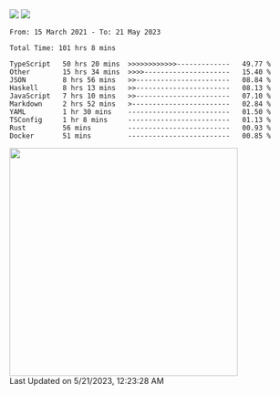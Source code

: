 <div>
  <img src="https://github-readme-stats.vercel.app/api?username=naporin0624&count_private=true&show_icons=true" />
  <img src="https://github-readme-stats.vercel.app/api/top-langs/?username=naporin0624&layout=compact&hide=css" />
  <!--START_SECTION:waka-->

```text
From: 15 March 2021 - To: 21 May 2023

Total Time: 101 hrs 8 mins

TypeScript   50 hrs 20 mins  >>>>>>>>>>>>-------------   49.77 %
Other        15 hrs 34 mins  >>>>---------------------   15.40 %
JSON         8 hrs 56 mins   >>-----------------------   08.84 %
Haskell      8 hrs 13 mins   >>-----------------------   08.13 %
JavaScript   7 hrs 10 mins   >>-----------------------   07.10 %
Markdown     2 hrs 52 mins   >------------------------   02.84 %
YAML         1 hr 30 mins    -------------------------   01.50 %
TSConfig     1 hr 8 mins     -------------------------   01.13 %
Rust         56 mins         -------------------------   00.93 %
Docker       51 mins         -------------------------   00.85 %
```

<!--END_SECTION:waka-->
  
  <!--START_SECTION:lapras-card-->
<a href="https://lapras.com/public/CDQE7TF" target="_blank" rel="noopener noreferrer"><img src="https://lapras-card-generator.vercel.app/api/svg?e=3.56&b=3.48&i=3.5&b1=%23232323&b2=%236d6d6d&i1=%23212121&i2=%23818181&l=ja" width="400" ></a>  
Last Updated on 5/21/2023, 12:23:28 AM
<!--END_SECTION:lapras-card-->
</div>
